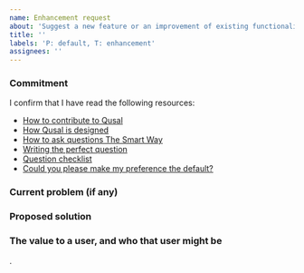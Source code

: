 ```yaml
---
name: Enhancement request
about: 'Suggest a new feature or an improvement of existing functionality'
title: ''
labels: 'P: default, T: enhancement'
assignees: ''
---
```


### Commitment

I confirm that I have read the following resources:

*   [How to contribute to Qusal](https://github.com/ben-grande/qusal/blob/main/docs/CONTRIBUTE.md)
*   [How Qusal is designed](https://github.com/ben-grande/qusal/blob/main/docs/DESIGN.md)
*   [How to ask questions The Smart Way](http://catb.org/esr/faqs/smart-questions.html)
*   [Writing the perfect question](https://codeblog.jonskeet.uk/2010/08/29/writing-the-perfect-question/)
*   [Question checklist](https://codeblog.jonskeet.uk/2012/11/24/stack-overflow-question-checklist/)
*   [Could you please make my preference the default?](https://www.qubes-os.org/faq/#could-you-please-make-my-preference-the-default)

<!--
If it doesn't affect a large user base, you will have more chance to get our
attention by contributing to the project either helping on support, code or
money contribution than trying to deeply justify why you preferences should be
the default.

If you haven't read at least two of the aforementioned resources, there is a
good chance your text will not be well written and therefore considered
invalid.
-->

### Current problem (if any)
<!--
If there is an existing issue, link it here.
-->



### Proposed solution
<!--
What solution do envision that respects the project goals and guidelines?
-->



### The value to a user, and who that user might be
<!--
If it is not an issue, why do you want this new feature to be added?
Example:
- User: will be able to safely ...
- Developer: will have an easy time ...
-->



.
